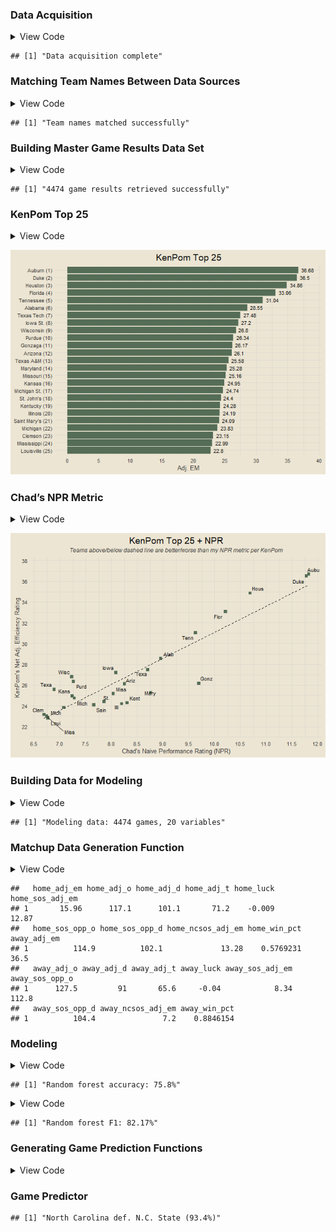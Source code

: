 
### Data Acquisition

<details>
<summary>
View Code
</summary>

``` r
get_kenpom = function() {
  url = "https://kenpom.com/"
  webpage = read_html(url)
  tbl = (webpage |> html_nodes(css = "#data-area") |> html_table())[[1]]
  
  my_cols = c("rk", "team", "conf", "w_l", "adj_em",
              "adj_o", "adj_o_rk", "adj_d", "adj_d_rk",
              "adj_t", "adj_t_rk",
              "luck", "luck_rk",
              "sos_adj_em", "sos_adj_em_rk", "sos_opp_o", "sos_opp_o_rk", "sos_opp_d", "sos_opp_d_rk",
              "ncsos_adj_em", "ncsos_adj_em_rk")
  
  df = tbl |>
    setNames(my_cols) |>
    filter(rk != "Rk" & rk != "") |>
    mutate(rk = as.integer(rk), adj_em = as.numeric(adj_em), adj_o = as.numeric(adj_o),
           adj_o_rk = as.integer(adj_o_rk), adj_d = as.numeric(adj_d), adj_d_rk = as.integer(adj_d_rk),
           adj_t = as.numeric(adj_t), adj_t_rk = as.integer(adj_t_rk), luck = as.numeric(luck),
           luck_rk = as.integer(luck_rk), sos_adj_em = as.numeric(sos_adj_em),
           sos_adj_em_rk = as.integer(sos_adj_em_rk), sos_opp_o = as.numeric(sos_opp_o),
           sos_opp_o_rk = as.integer(sos_opp_o_rk), sos_opp_d = as.numeric(sos_opp_d),
           sos_opp_d_rk = as.integer(sos_opp_d_rk), ncsos_adj_em = as.numeric(ncsos_adj_em),
           ncsos_adj_em_rk = as.integer(ncsos_adj_em_rk))
  
  return(df)
}

kp_raw = get_kenpom() |>
  mutate(team = trimws(str_remove_all(team, "\\d+")))

games_raw = cbd_torvik_game_box(year = 2025)
print("Data acquisition complete")
```

</details>

    ## [1] "Data acquisition complete"

### Matching Team Names Between Data Sources

<details>
<summary>
View Code
</summary>

``` r
kp_teams = sort(unique(kp_raw$team))

torvik_teams = games_raw |>
  count(team) |>
  filter(n >= 20) |>
  pull(team)

matched_teams = intersect(kp_teams, torvik_teams)
unmatched_teams = kp_teams[!kp_teams %in% matched_teams]

kp = kp_raw |>
  mutate(team = case_when(team == "CSUN" ~ "Cal St. Northridge",
                          team == "Kansas City" ~ "UMKC",
                          team == "McNeese" ~ "McNeese St.",
                          team == "Nicholls" ~ "Nicholls St.",
                          team == "SIUE" ~ "SIU Edwardsville",
                          team == "Southeast Missouri" ~ "Southeast Missouri St.",
                          team == "East Texas A&M" ~ "Texas A&M Commerce",
                          T ~ team))

if (length(intersect(kp$team, torvik_teams)) == length(torvik_teams)) {
  print("Team names matched successfully")
} else {
  print("Team names not matched")
}
```

</details>

    ## [1] "Team names matched successfully"

### Building Master Game Results Data Set

<details>
<summary>
View Code
</summary>

``` r
valid_game_ids = games_raw |>
  filter(team %in% torvik_teams) |>
  count(game_id) |>
  filter(n == 2) |>
  pull(game_id)

get_home_team = function(gid) {
  teams = games_raw |>
    filter(game_id == gid) |>
    pull(team)
  
  loc1 = str_locate(gid, teams[1])[1]
  loc2 = str_locate(gid, teams[2])[1]
  
  if (loc1 < loc2) {
    return(teams[2])
  } else {
    return(teams[1])
  }
}

get_away_team = function(gid) {
  teams = games_raw |>
    filter(game_id == gid) |>
    pull(team)
  
  loc1 = str_locate(gid, teams[1])[1]
  loc2 = str_locate(gid, teams[2])[1]
  
  if (loc1 < loc2) {
    return(teams[1])
  } else {
    return(teams[2])
  }
}

home_away_teams = data.frame(game_id = valid_game_ids) |>
  mutate(home_team = sapply(game_id, get_home_team),
         away_team = sapply(game_id, get_away_team))

team_game_pts_scored = games_raw |>
  distinct(game_id, team, pts)

game_results = home_away_teams |>
  inner_join(games_raw |>
  distinct(game_id, date), by = "game_id") |>
  select(game_id, date, home_team, away_team) |>
  inner_join(team_game_pts_scored, by = c("game_id", "home_team" = "team")) |>
  rename(home_score = pts) |>
  inner_join(team_game_pts_scored, by = c("game_id", "away_team" = "team")) |>
  rename(away_score = pts) |>
  mutate(win_team = ifelse(home_score > away_score, home_team, away_team),
         lose_team = ifelse(home_score > away_score, away_team, home_team),
         win_score = ifelse(home_score > away_score, home_score, away_score),
         lose_score = ifelse(home_score > away_score, away_score, home_score))

sprintf("%s game results retrieved successfully", nrow(game_results))
```

</details>

    ## [1] "4474 game results retrieved successfully"

### KenPom Top 25

<details>
<summary>
View Code
</summary>

``` r
better_date = function(date) {
  return(paste0(month(date, label = T, abbr = F), " ", day(date), ", ", year(date)))
}

fig_data = kp |>
  slice_max(adj_em, n = 25, with_ties = F) |>
  mutate(team = paste0(team, " (", rk, ")"))

fig_data |>
  ggplot(aes(reorder(team, adj_em), adj_em)) +
  geom_col(fill = "#556d56") +
  geom_text(aes(label = adj_em), size = 3, hjust = -0.25) +
  coord_flip(ylim = c(0, max(fig_data$adj_em) * 1.05)) +
  scale_y_continuous(breaks = seq(0, 50, by = 5)) +
  labs(x = NULL, y = "Adj. EM",
       title = "KenPom Top 25")
```

</details>

![](README_files/figure-gfm/unnamed-chunk-5-1.png)<!-- -->

### Chad’s NPR Metric

<details>
<summary>
View Code
</summary>

``` r
get_team_off_ppg = function(tm) {
  home = game_results |> filter(home_team == tm) |> pull(home_score)
  away = game_results |> filter(away_team == tm) |> pull(away_score)
  return(round(mean(c(home, away)), 3))
}

get_team_def_ppg = function(tm) {
  home = game_results |> filter(home_team == tm) |> pull(away_score)
  away = game_results |> filter(away_team == tm) |> pull(home_score)
  return(round(mean(c(home, away)), 3))
}

all_teams = sort(unique(c(game_results$home_team, game_results$away_team)))

team_ppg = data.frame(team = all_teams) |>
  mutate(off_ppg = sapply(team, get_team_off_ppg),
         def_ppg = sapply(team, get_team_def_ppg))

npr_results = game_results |>
  inner_join(team_ppg, by = c("home_team" = "team")) |>
  rename(home_off_ppg = off_ppg, home_def_ppg = def_ppg) |>
  inner_join(team_ppg, by = c("away_team" = "team")) |>
  rename(away_off_ppg = off_ppg, away_def_ppg = def_ppg) |>
  mutate(home_exp = (home_off_ppg + away_def_ppg) / 2,
         away_exp = (away_off_ppg + home_def_ppg) / 2,
         home_off_npr = home_score - home_exp,
         home_def_npr = away_exp - away_score,
         away_off_npr = away_score - away_exp,
         away_def_npr = home_exp - home_score)

get_team_off_npr = function(tm) {
  home = npr_results |> filter(home_team == tm) |> pull(home_off_npr)
  away = npr_results |> filter(away_team == tm) |> pull(away_off_npr)
  return(round(mean(c(home, away)), 3))
}

get_team_def_npr = function(tm) {
  home = npr_results |> filter(home_team == tm) |> pull(home_def_npr)
  away = npr_results |> filter(away_team == tm) |> pull(away_def_npr)
  return(round(mean(c(home, away)), 3))
}

team_npr = data.frame(team = all_teams) |>
  mutate(off_npr = sapply(team, get_team_off_npr),
         def_npr = sapply(team, get_team_def_npr),
         ovr_npr = off_npr + def_npr) |>
  arrange(desc(ovr_npr))

inner_join(
  x = team_npr |> select(team, ovr_npr) |> mutate(npr_rk = rank(-ovr_npr)),
  y = kp |> select(team, kp_rank = rk, adj_em),
  by = "team"
) |>
  filter(kp_rank <= 25) |>
  ggplot(aes(ovr_npr, adj_em)) +
  geom_point(size = 2, col = "#556d56", shape = "square") +
  geom_line(stat = "smooth", method = "lm", formula = y ~ x, linetype = "dashed") +
  ggrepel::geom_text_repel(aes(label = substr(team, 1, 4)), size = 3, max.overlaps = 25) +
  scale_x_continuous(breaks = seq(0, 20, by = 0.5)) +
  scale_y_continuous(breaks = seq(0, 50, by = 2)) +
  labs(x = "Chad's Naive Performance Rating (NPR)", y = "KenPom's Net Adj. Efficiency Rating",
       title = "KenPom Top 25 + NPR", subtitle = "Teams above/below dashed line are better/worse than my NPR metric per KenPom")
```

</details>

![](README_files/figure-gfm/unnamed-chunk-6-1.png)<!-- -->

### Building Data for Modeling

<details>
<summary>
View Code
</summary>

``` r
kp_refined = kp |>
  select(-contains("rk"), -conf) |>
  separate(w_l, into = c("wins", "losses"), sep = "-", remove = T, convert = T) |>
  mutate(win_pct = wins / (wins + losses)) |>
  select(-c(wins, losses))

kp_names = names(kp_refined)

home_kp = kp_refined |>
  setNames(paste0("home_", kp_names))

away_kp = kp_refined |>
  setNames(paste0("away_", kp_names))

modeling_results = game_results |>
  transmute(home_team, away_team,
            home_win = ifelse(win_team == home_team, 1, 0)) |>
  inner_join(home_kp, by = "home_team") |>
  inner_join(away_kp, by = "away_team") |>
  select(-c(home_team, away_team)) |>
  mutate(home_win = factor(home_win))

sprintf("Modeling data: %s games, %s variables", nrow(modeling_results), ncol(modeling_results) - 1)
```

</details>

    ## [1] "Modeling data: 4474 games, 20 variables"

### Matchup Data Generation Function

<details>
<summary>
View Code
</summary>

``` r
# helper function to generate modeling data for a given matchup
generate_matchup_data = function(home_team, away_team) {
  return(data.frame(home_team = home_team, away_team = away_team) |>
    inner_join(home_kp, by = "home_team") |>
    inner_join(away_kp, by = "away_team") |>
    select(-c(home_team, away_team)))
}

# example output
generate_matchup_data(home_team = "North Carolina", away_team = "Duke")
```

</details>

    ##   home_adj_em home_adj_o home_adj_d home_adj_t home_luck home_sos_adj_em
    ## 1       15.96      117.1      101.1       71.2    -0.009           12.87
    ##   home_sos_opp_o home_sos_opp_d home_ncsos_adj_em home_win_pct away_adj_em
    ## 1          114.9          102.1             13.28    0.5769231        36.5
    ##   away_adj_o away_adj_d away_adj_t away_luck away_sos_adj_em away_sos_opp_o
    ## 1      127.5         91       65.6     -0.04            8.34          112.8
    ##   away_sos_opp_d away_ncsos_adj_em away_win_pct
    ## 1          104.4               7.2    0.8846154

### Modeling

<details>
<summary>
View Code
</summary>

``` r
today_seed = as.numeric(str_remove_all(Sys.Date(), "-"))
set.seed(today_seed)
train_index = sample(nrow(modeling_results), 0.7 * nrow(modeling_results))
train_data = modeling_results[train_index, ]
test_data = modeling_results[-train_index, ]
rf_model = randomForest(home_win ~ ., data = train_data)
predictions = predict(rf_model, newdata = test_data)
accuracy = round(mean(predictions == test_data$home_win) * 100, 2)
sprintf("Random forest accuracy: %s%%", accuracy)
```

</details>

    ## [1] "Random forest accuracy: 75.8%"

<details>
<summary>
View Code
</summary>

``` r
conf_matrix = table(predictions, test_data$home_win)
precision = conf_matrix[2, 2] / sum(conf_matrix[, 2])
recall = conf_matrix[2, 2] / sum(conf_matrix[2, ])
f1_score = round(2 * precision * recall / (precision + recall) * 100, 2)
sprintf("Random forest F1: %s%%", f1_score)
```

</details>

    ## [1] "Random forest F1: 82.17%"

### Generating Game Prediction Functions

<details>
<summary>
View Code
</summary>

``` r
make_game_prediction = function(home_team, away_team) {
  game_data = generate_matchup_data(home_team = home_team, away_team = away_team)
  home_win = predict(rf_model, game_data)[[1]]
  win_probs = predict(rf_model, game_data, type = "prob")
  if (home_win == 1) {
    return(sprintf("%s def. %s (%s%%)", home_team, away_team, win_probs[2] * 100))
  } else if (home_win == 0) {
    return(sprintf("%s def. %s (%s%%)", away_team, home_team, win_probs[1] * 100))
  }
}

neutral_predict = function(home_team, away_team) {
  if (home_team == "" & away_team == "") return("Select two teams to predict game outcome")
  if ((home_team == "" & away_team != "") | (home_team != "" & away_team == "")) {
    return("Select two teams to predcit game outcome")
  }
  if (home_team == away_team) return("Please select different teams")
  game_data = generate_matchup_data(home_team = home_team, away_team = away_team)
  other_data = generate_matchup_data(home_team = away_team, away_team = home_team)
  probs1 = predict(rf_model, game_data, type = "prob")[2]
  probs2 = predict(rf_model, other_data, type = "prob")[1]
  ovr = round(mean(c(probs1, probs2)) * 100, 1)
  if (ovr == 50) {
    return("Dead even")
  } else if (ovr > 50) {
    return(sprintf("%s def. %s (%s%%)", home_team, away_team, ovr))
  } else if (ovr < 50) {
    return(sprintf("%s def. %s (%s%%)", away_team, home_team, 100 - ovr))
  }
}
```

</details>

### Game Predictor

    ## [1] "North Carolina def. N.C. State (93.4%)"
